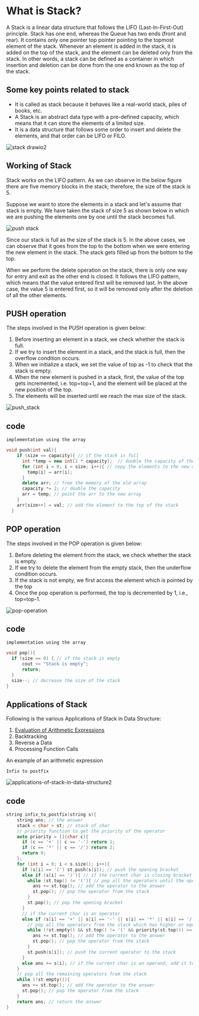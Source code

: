 # What is Stack?


A Stack is a linear data structure that follows the LIFO (Last-In-First-Out) principle. Stack has one end, whereas the Queue has two ends (front and rear). It contains only one pointer top pointer pointing to the topmost element of the stack. Whenever an element is added in the stack, it is added on the top of the stack, and the element can be deleted only from the stack. In other words, a stack can be defined as a container in which insertion and deletion can be done from the one end known as the top of the stack.

## Some key points related to stack  

- It is called as stack because it behaves like a real-world stack, piles of books, etc.
- A Stack is an abstract data type with a pre-defined capacity, which means that it can store the elements of a limited size.
- It is a data structure that follows some order to insert and delete the elements, and that order can be LIFO or FILO.

![stack drawio2](https://user-images.githubusercontent.com/105644935/212522803-e0cf4437-f4bb-457c-b596-9085565b49a8.png)

## Working of Stack

Stack works on the LIFO pattern. As we can observe in the below figure there are five memory blocks in the stack; therefore, the size of the stack is 5.

Suppose we want to store the elements in a stack and let's assume that stack is empty. We have taken the stack of size 5 as shown below in which we are pushing the elements one by one until the stack becomes full.

![push stack](https://user-images.githubusercontent.com/105644935/212523006-6cbb2024-d33d-47bb-88ef-138c3eae1185.png)

Since our stack is full as the size of the stack is 5. In the above cases, we can observe that it goes from the top to the bottom when we were entering the new element in the stack. The stack gets filled up from the bottom to the top.

When we perform the delete operation on the stack, there is only one way for entry and exit as the other end is closed. It follows the LIFO pattern, which means that the value entered first will be removed last. In the above case, the value 5 is entered first, so it will be removed only after the deletion of all the other elements.

## PUSH operation
The steps involved in the PUSH operation is given below:

1. Before inserting an element in a stack, we check whether the stack is full.
2. If we try to insert the element in a stack, and the stack is full, then the overflow condition occurs.
3. When we initialize a stack, we set the value of top as -1 to check that the stack is empty.
4. When the new element is pushed in a stack, first, the value of the top gets incremented, i.e.
 top=top+1, and the element will be placed at the new position of the top.
5. The elements will be inserted until we reach the max size of the stack.

![push_stack](https://user-images.githubusercontent.com/105644935/212525899-1e290b34-9a9e-426d-9ef6-0ecc3b5c5d2c.gif)

## code
`implementation using the array`

```cpp
void push(int val){ 
    if (size == capacity){ // if the stack is full
      int *temp = new int[2 * capacity];  // double the capacity of the stack
      for (int i = 0; i < size; i++){ // copy the elements to the new array
        temp[i] = arr[i];
      }
      delete arr; // free the memory of the old array
      capacity *= 2; // double the capacity
      arr = temp; // point the arr to the new array
    }
    arr[size++] = val; // add the element to the top of the stack
  }
```

## POP operation
The steps involved in the POP operation is given below:
1. Before deleting the element from the stack, we check whether the stack is empty.
2. If we try to delete the element from the empty stack, then the underflow condition occurs.
3. If the stack is not empty, we first access the element which is pointed by the top
4. Once the pop operation is performed, the top is decremented by 1, i.e., top=top-1.

![pop-operation](https://user-images.githubusercontent.com/105644935/212526172-a203556c-ae13-4e51-8318-25e5b63c80b5.gif)

## code
`implementation using the array`

```cpp
void pop(){ 
  if (size == 0) { // if the stack is empty
      cout << "Stack is empty";
      return; 
  }
  size--; // decrease the size of the stack
}
```

## Applications of Stack
Following is the various Applications of Stack in Data Structure:
1. [Evaluation of Arithmetic Expressions](https://github.com/GergesHany/Data_Structure/blob/master/Stack/Arithmetic_Expressions.cpp)
2. Backtracking
3. Reverse a Data
4. Processing Function Calls

An example of an arithmetic expression

`Infix to postfix`

![applications-of-stack-in-data-structure2](https://user-images.githubusercontent.com/105644935/212526463-ac2f15d3-bb39-4848-8a12-2b74f95c5c4e.png)

## code

```cpp
string infix_to_postfix(string s){
    string ans; // the answer
    stack < char > st; // stack of char
    // priority function to get the priority of the operator
    auto priority = [](char c){
      if (c == '+' || c == '-') return 1;
      if (c == '*' || c == '/') return 2;
      return 0;
    };
    for (int i = 0; i < s.size(); i++){
      if (s[i] == '(') st.push(s[i]); // push the opening bracket
      else if (s[i] == ')'){ // if the current char is closing bracket
        while (st.top() != '('){ // pop all the operators until the opening bracket
          ans += st.top(); // add the operator to the answer
          st.pop(); // pop the operator from the stack
        }
        st.pop(); // pop the opening bracket
      }
      // if the current char is an operator
      else if (s[i] == '+' || s[i] == '-' || s[i] == '*' || s[i] == '/'){
        // pop all the operators from the stack which has higher or equal priority
        while (!st.empty() && st.top() != '(' && priority(st.top()) >= priority(s[i])){
          ans += st.top(); // add the operator to the answer
          st.pop(); // pop the operator from the stack
        }
        st.push(s[i]); // push the current operator to the stack
      }
      else ans += s[i]; // if the current char is an operand, add it to the answer
    }
    // pop all the remaining operators from the stack
    while (!st.empty()){
      ans += st.top(); // add the operator to the answer
      st.pop(); // pop the operator from the stack
    }
    return ans; // return the answer
}  
```



